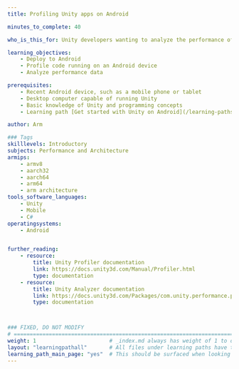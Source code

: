 ```yaml
---
title: Profiling Unity apps on Android

minutes_to_complete: 40

who_is_this_for: Unity developers wanting to analyze the performance of their apps on Android devices

learning_objectives:
    - Deploy to Android
    - Profile code running on an Android device
    - Analyze performance data

prerequisites:
    - Recent Android device, such as a mobile phone or tablet
    - Desktop computer capable of running Unity
    - Basic knowledge of Unity and programming concepts
    - Learning path [Get started with Unity on Android](/learning-paths/mobile-graphics-and-gaming/get-started-with-unity-on-android)

author: Arm

### Tags
skilllevels: Introductory
subjects: Performance and Architecture
armips:
    - armv8
    - aarch32
    - aarch64
    - arm64
    - arm architecture
tools_software_languages:
    - Unity
    - Mobile
    - C#
operatingsystems:
    - Android


further_reading:
    - resource:
        title: Unity Profiler documentation
        link: https://docs.unity3d.com/Manual/Profiler.html
        type: documentation
    - resource:
        title: Unity Analyzer documentation
        link: https://docs.unity3d.com/Packages/com.unity.performance.profile-analyzer@0.4/manual/profiler-analyzer-window.html
        type: documentation



### FIXED, DO NOT MODIFY
# ================================================================================
weight: 1                       # _index.md always has weight of 1 to order correctly
layout: "learningpathall"       # All files under learning paths have this same wrapper
learning_path_main_page: "yes"  # This should be surfaced when looking for related content. Only set for _index.md of learning path content.
---
```

